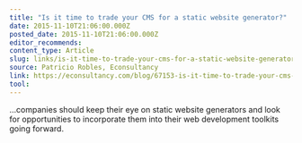 ```yaml
---
title: "Is it time to trade your CMS for a static website generator?"
date: 2015-11-10T21:06:00.000Z
posted_date: 2015-11-10T21:06:00.000Z
editor_recommends:
content_type: Article
slug: links/is-it-time-to-trade-your-cms-for-a-static-website-generator
source: Patricio Robles, Econsultancy
link: https://econsultancy.com/blog/67153-is-it-time-to-trade-your-cms-for-a-static-website-generator/
tool:
---
```

…companies should keep their eye on static website generators and look for opportunities to incorporate them into their web development toolkits going forward.



